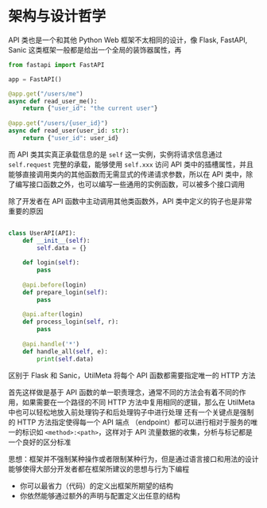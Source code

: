 # 架构与设计哲学




API 类也是一个和其他 Python Web 框架不太相同的设计，像 Flask, FastAPI, Sanic 这类框架一般都是给出一个全局的装饰器属性，再

```python
from fastapi import FastAPI 

app = FastAPI() 

@app.get("/users/me") 
async def read_user_me(): 
	return {"user_id": "the current user"} 
	
@app.get("/users/{user_id}") 
async def read_user(user_id: str): 
	return {"user_id": user_id}
```


而 API 类其实真正承载信息的是 `self` 这一实例，实例将请求信息通过 `self.request` 完整的承载，能够使用 `self.xxx` 访问 API 类中的插槽属性，并且能够直接调用类内的其他函数而无需显式的传递请求参数，所以在 API 类中，除了编写接口函数之外，也可以编写一些通用的实例函数，可以被多个接口调用

除了开发者在 API 函数中主动调用其他类函数外，API 类中定义的钩子也是非常重要的原因


```python

class UserAPI(API):
	def __init__(self):
		self.data = {}
	
	def login(self):
		pass
		
	@api.before(login)
	def prepare_login(self):
		pass
		
	@api.after(login)
	def process_login(self, r):
		pass	
		
	@api.handle('*')
	def handle_all(self, e):
		print(self.data)
```


区别于 Flask 和 Sanic，UtilMeta 将每个 API 函数都需要指定唯一的 HTTP 方法

首先这样做是基于 API 函数的单一职责理念，通常不同的方法会有着不同的作用，如果需要在一个路径的不同 HTTP 方法中复用相同的逻辑，那么在 UtilMeta 中也可以轻松地放入前处理钩子和后处理钩子中进行处理
还有一个关键点是强制的 HTTP 方法指定使得每一个 API 端点 （endpoint）都可以进行相对于服务的唯一的标识如 `<method>:<path>`，这样对于 API 流量数据的收集，分析与标记都是一个良好的区分标准


思想：框架并不强制某种操作或者限制某种行为，但是通过语言接口和用法的设计能够使得大部分开发者都在框架所建议的思想与行为下编程
* 你可以最省力（代码）的定义出框架所期望的结构
* 你依然能够通过额外的声明与配置定义出任意的结构
